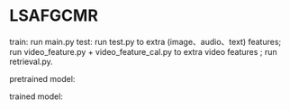 # LSAFGCMR

train: 
  run main.py
test: 
  run test.py to extra (image、audio、text) features; 
  run video_feature.py + video_feature_cal.py to extra video features ;
  run retrieval.py.

pretrained model:
  
  
trained model:
